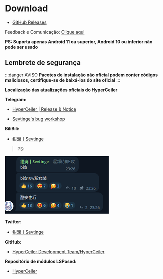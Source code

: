 # Download

-  [GitHub Releases](https://github.com/saraSakuHj/Hyperceiler/releases)

Feedback e Comunicação: [Clique aqui](/pt_BR/Support.html)

**PS: Suporta apenas Android 11 ou superior, Android 10 ou inferior não pode ser usado**

## Lembrete de segurança
:::danger AVISO
**Pacotes de instalação não oficial podem conter códigos maliciosos, certifique-se de baixá-los do site oficial**
:::

**Localização das atualizações oficiais do HyperCeiler**

**Telegram:**

- [HyperCeiler | Release & Notice](https://t.me/cemiuiler_release)

- [Sevtinge's bug workshop](https://t.me/sevtinge_mod)

**BiliBili:**

- [绀漓丨Sevtinge](https://space.bilibili.com/526912874?share_medium=android&share_source=copy_link&bbid=XUEAD0CEAA31CC92AA11E37A31FD36C321555&ts=1690248939794)

>PS:

![bilibili](/images/bilibili.png)

**Twitter:**

- [绀漓丨Sevtinge](https://twitter.com/sevtinge)

**GitHub:**

- [HyperCeiler Development Team/HyperCeiler](https://github.com/saraSakuHj/Hyperceiler)

**Repositório de módulos LSPosed:**

- [HyperCeiler](https://modules.lsposed.org/module/com.sevtinge.cemiuiler)
